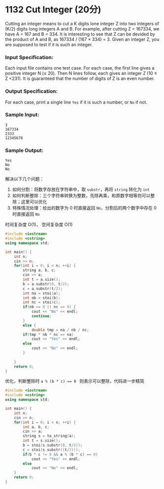 # 1132 Cut Integer (20分)

Cutting an integer means to cut a K digits lone integer Z into two integers of (K/2) digits long integers A and B. For example, after cutting Z = 167334, we have A = 167 and B = 334. It is interesting to see that Z can be devided by the product of A and B, as 167334 / (167 × 334) = 3. Given an integer Z, you are supposed to test if it is such an integer.

### Input Specification:

Each input file contains one test case. For each case, the first line gives a positive integer N (≤ 20). Then N lines follow, each gives an integer Z (10 ≤ Z <231). It is guaranteed that the number of digits of Z is an even number.

### Output Specification:

For each case, print a single line `Yes` if it is such a number, or `No` if not.

### Sample Input:

```in
3
167334
2333
12345678         
```

### Sample Output:

```out
Yes
No
No
```



解决以下几个问题：

1. 如何分割：将数字存放在字符串中，取 `substr`，再将 `string` 转化为 `int` 
2. 如何判断整除：三个字符串转换为整数，先除再乘，和原数字相等则可以整除；这里可以优化
3. 特殊情况处理：给出的数字为 0 时直接返回 `No`，分割后的两个数字中存在 0 时直接返回 `No`

时间复杂度 O(1)， 空间复杂度 O(1)

```c++
#include <iostream>
#include <cstring>
using namespace std;

int main() {
	int n;
	cin >> n;
	for(int i = 0; i < n; ++i) {
		string a, b, c;
		cin >> a;
		int t = a.size();
		b = a.substr(0, t/2);
		c = a.substr(t/2);
		int na = stoi(a);
		int nb = stoi(b);
		int nc = stoi(c);
		if(nb == 0 || nc == 0) {
			cout << "No" << endl;
			continue;
		}
		else {
			double tmp = na / nb / nc;
		if(tmp * nb * nc == na)
			cout << "Yes" << endl;
		else
			cout << "No" << endl;
		}
		
	}
	return 0;
}
```



优化，判断整除时 `a % (b * c) == 0 ` 则表示可以整除，代码进一步精简

```c++
#include <iostream>
#include <cstring>
using namespace std;

int main() {
	int n;
	cin >> n;
	for(int i = 0; i < n; ++i) {
		int a, b, c;
		cin >> a;
		string s = to_string(a);
		int t = s.size();
		b = stoi(s.substr(0, t/2));
	 	c = stoi(s.substr((t/2)));
	 	if(b * c != 0 && a % (b * c) == 0) 
	 		cout << "Yes" << endl;		
		else
			cout << "No" << endl;		
	}
	return 0;
}
```



